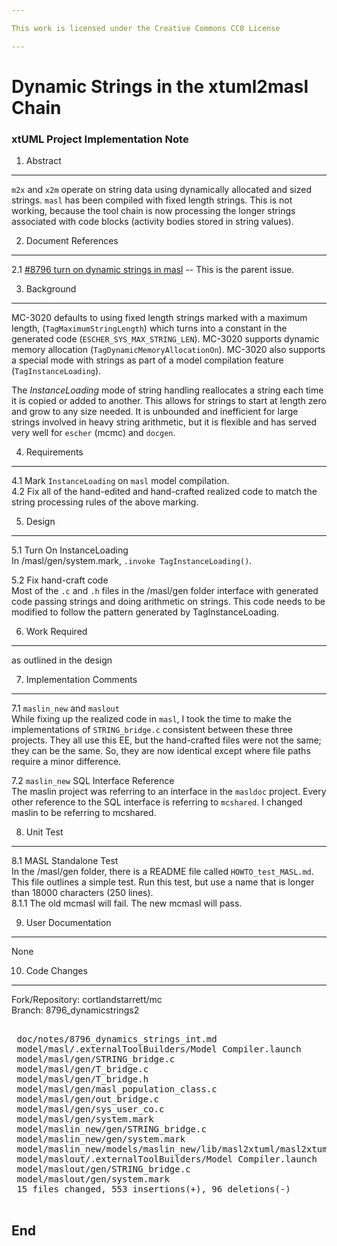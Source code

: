 ```yaml
---

This work is licensed under the Creative Commons CC0 License

---
```


# Dynamic Strings in the xtuml2masl Chain
### xtUML Project Implementation Note

1. Abstract
-----------

`m2x` and `x2m` operate on string data using dynamically allocated and
sized strings.  `masl` has been compiled with fixed length strings.
This is not working, because the tool chain is now processing the
longer strings associated with code blocks (activity bodies stored
in string values).

2. Document References
----------------------
<a id="2.1"></a>2.1 [#8796 turn on dynamic strings in masl](https://support.onefact.net/issues/8796) -- This is the parent issue.

3. Background
-------------
MC-3020 defaults to using fixed length strings marked with a maximum
length, (`TagMaximumStringLength`) which turns into a constant
in the generated code (`ESCHER_SYS_MAX_STRING_LEN`).  MC-3020 supports
dynamic memory allocation (`TagDynamicMemoryAllocationOn`).  MC-3020
also supports a special mode with strings as part of a model compilation
feature (`TagInstanceLoading`).

The _InstanceLoading_ mode of string handling reallocates a string
each time it is copied or added to another.  This allows for strings
to start at length zero and grow to any size needed.  It is unbounded
and inefficient for large strings involved in heavy string arithmetic,
but it is flexible and has served very well for `escher` (mcmc) and
`docgen`.

4. Requirements
---------------
4.1 Mark `InstanceLoading` on `masl` model compilation.  
4.2 Fix all of the hand-edited and hand-crafted realized code to
match the string processing rules of the above marking.  

5. Design
---------
5.1 Turn On InstanceLoading  
In /masl/gen/system.mark, `.invoke TagInstanceLoading()`.  

5.2 Fix hand-craft code  
Most of the `.c` and `.h` files in the /masl/gen folder interface
with generated code passing strings and doing arithmetic on strings.
This code needs to be modified to follow the pattern generated by
TagInstanceLoading.

6. Work Required
----------------
as outlined in the design

7. Implementation Comments
--------------------------
7.1 `maslin_new` and `maslout`  
While fixing up the realized code in `masl`, I took the time to make
the implementations of `STRING_bridge.c` consistent between these 
three projects.  They all use this EE, but the hand-crafted files were
not the same; they can be the same.  So, they are now
identical except where file paths require a minor difference.

7.2 `maslin_new` SQL Interface Reference  
The maslin project was referring to an interface in the `masldoc`
project.  Every other reference to the SQL interface is referring
to `mcshared`.  I changed maslin to be referring to mcshared.

8. Unit Test
------------
8.1 MASL Standalone Test  
In the /masl/gen folder, there is a README file called `HOWTO_test_MASL.md`.
This file outlines a simple test.  Run this test, but use a name that is
longer than 18000 characters (250 lines).  
8.1.1 The old mcmasl will fail.  The new mcmasl will pass.  

9. User Documentation
---------------------
None

10. Code Changes
----------------
Fork/Repository:  cortlandstarrett/mc  
Branch:  8796_dynamicstrings2  

<pre>

 doc/notes/8796_dynamics_strings_int.md                             |  98 ++++++++++++++++++++++++
 model/masl/.externalToolBuilders/Model Compiler.launch             |   4 +-
 model/masl/gen/STRING_bridge.c                                     | 226 ++++++++++++++++++++++++++++++++++++++++++++++---------
 model/masl/gen/T_bridge.c                                          |  19 ++++-
 model/masl/gen/T_bridge.h                                          |   6 +-
 model/masl/gen/masl_population_class.c                             |  64 ++++++++++------
 model/masl/gen/out_bridge.c                                        |   2 +-
 model/masl/gen/sys_user_co.c                                       |  12 +--
 model/masl/gen/system.mark                                         |   3 +-
 model/maslin_new/gen/STRING_bridge.c                               | 154 ++++++++++++++++++++++++++++++++++---
 model/maslin_new/gen/system.mark                                   |   2 +-
 model/maslin_new/models/maslin_new/lib/masl2xtuml/masl2xtuml.xtuml |   6 +-
 model/maslout/.externalToolBuilders/Model Compiler.launch          |   4 +-
 model/maslout/gen/STRING_bridge.c                                  |  47 ++++++++++--
 model/maslout/gen/system.mark                                      |   2 +-
 15 files changed, 553 insertions(+), 96 deletions(-)

</pre>


End
---

